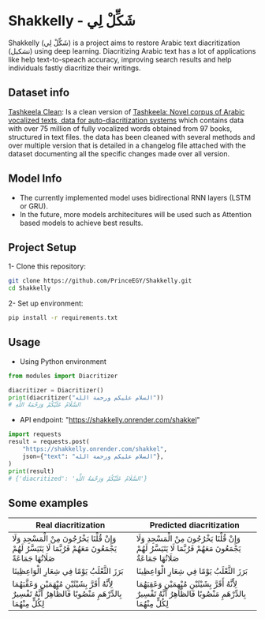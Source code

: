 # Shakkelly - شَكِّلْ لِي
Shakkelly (شَكِّلْ لِي) is a project aims to restore Arabic text diacritization (تشكيل) using deep learning. Diacritizing Arabic text has a lot of applications like help text-to-speach accuracy, improving search results and help individuals fastly diacritize their writings.

## Dataset info
[Tashkeela Clean](https://www.kaggle.com/datasets/ahmedmohsen2002/tashkeela-clean-arabic-diacritized-corpus): Is a clean version of [ Tashkeela: Novel corpus of Arabic vocalized texts, data for auto-diacritization systems](https://www.sciencedirect.com/science/article/pii/S2352340917300112]) which contains data with over 75 million of fully vocalized words obtained from 97 books, structured in text files. the data has been cleaned with several methods and over multiple version that is detailed in a changelog file attached with the dataset documenting all the specific changes made over all version.

## Model Info
- The currently implemented model uses bidirectional RNN layers (LSTM or GRU).
- In the future, more models architecitures will be used such as Attention based models to achieve best results.

## Project Setup
1- Clone this repository:
```bash
git clone https://github.com/PrinceEGY/Shakkelly.git
cd Shakkelly
```
2- Set up environment:
```bash
pip install -r requirements.txt
```
## Usage
- Using Python environment
```python
from modules import Diacritizer

diacritizer = Diacritizer()
print(diacritizer("السلام عليكم ورحمة الله"))
# السَّلَامُ عَلَيْكُمْ وَرَحْمَةُ اللَّهِ
```

- API endpoint: "https://shakkelly.onrender.com/shakkel"
```python
import requests
result = requests.post(
    "https://shakkelly.onrender.com/shakkel",
    json={"text": "السلام عليكم ورحمة الله"},
)
print(result)
# {'diacritized': 'السَّلَامُ عَلَيْكُمْ وَرَحْمَةُ اللَّهِ'}
```
## Some examples
| Real diacritization | Predicted diacritization |
|---------------------|--------------------------|
|وَإِنْ قُلْنَا يَخْرُجُونَ مِنْ الْمَسْجِدِ وَلَا يَجْمَعُونَ مَعَهُمْ فَرُبَّمَا لَا يَتَيَسَّرُ لَهُمْ صَلَاتُهَا جَمَاعَةً | وَإِنْ قُلْنَا يَخْرُجُونَ مِنْ الْمَسْجِدِ وَلَا يَجْمَعُونَ مَعَهُمْ فَرُبَّمَا لَا يَتَيَسَّرُ لَهُمْ صَلَاتُهَا جَمَاعَةٌ
|بَرَزَ الثَّعْلَبُ يَوْمًا فِي شِعَارِ الْوَاعِظِينَا | بَرَزَ الثَّعْلَبُ يَوْمًا فِي شِعَارِ الْوَاعِظِينَا
|لِأَنَّهُ أَقَرَّ بِشَيْئَيْنِ مُبْهَمَيْنِ وَعَقَّبَهُمَا بِالدِّرْهَمِ مَنْصُوبًا فَالظَّاهِرُ أَنَّهُ تَفْسِيرٌ لِكُلٍّ مِنْهُمَا |لِأَنَّهُ أَقَرَّ بِشَيْئَيْنِ مُبْهِمَيْنِ وَعَقِبَهُمَا بِالدِّرْهَمِ مَنْصُوبًا فَالظَّاهِرُ أَنَّهُ تَفْسِيرٌ لِكُلٍّ مِنْهُمَا
